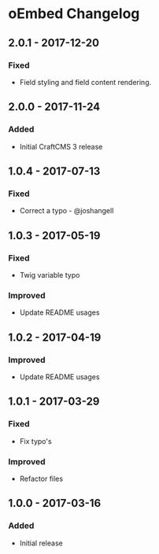 # oEmbed Changelog

## 2.0.1 - 2017-12-20

### Fixed
- Field styling and field content rendering. 

## 2.0.0 - 2017-11-24

### Added
- Initial CraftCMS 3 release

## 1.0.4 - 2017-07-13

### Fixed
- Correct a typo - @joshangell

## 1.0.3 - 2017-05-19

### Fixed
- Twig variable typo

### Improved
- Update README usages

## 1.0.2 - 2017-04-19

### Improved
- Update README usages

## 1.0.1 - 2017-03-29

### Fixed
- Fix typo's

### Improved
- Refactor files

## 1.0.0 - 2017-03-16
### Added
- Initial release

